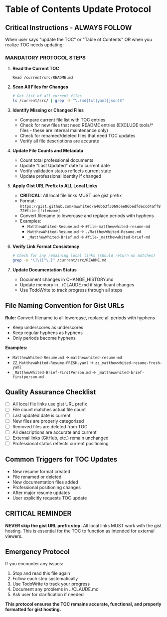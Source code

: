 # Table of Contents Update Protocol

## Critical Instructions - ALWAYS FOLLOW

When user says "update the TOC" or "Table of Contents" OR when you realize TOC needs updating:

### MANDATORY PROTOCOL STEPS

1. **Read the Current TOC**
   ```
   Read /current/src/README.md
   ```

2. **Scan All Files for Changes**
   ```bash
   # Get list of all current files
   ls /current/src/ | grep -E "\.(md|txt|yaml|json)$"
   ```

3. **Identify Missing or Changed Files**
   - Compare current file list with TOC entries
   - Check for new files that need README entries (EXCLUDE tools/* files - these are internal maintenance only)
   - Check for renamed/deleted files that need TOC updates
   - Verify all file descriptions are accurate

4. **Update File Counts and Metadata**
   - Count total professional documents
   - Update "Last Updated" date to current date
   - Verify validation status reflects current state
   - Update professional identity if changed

5. **Apply Gist URL Prefix to ALL Local Links**
   - **CRITICAL:** All local file links MUST use gist prefix
   - Format: `https://gist.github.com/mwwhited/a40bb3f3069cee86bedfdeccd4aff872#file-[filename]`
   - Convert filename to lowercase and replace periods with hyphens
   - Examples:
     - `MatthewWhited-Resume.md` → `#file-matthewwhited-resume-md`
     - `MatthewWhited-Resume.md` → `./MatthewWhited-Resume.md`
     - `_MatthewWhited-Brief.md` → `#file-_matthewwhited-brief-md`

6. **Verify Link Format Consistency**
   ```bash
   # Check for any remaining local links (should return no matches)
   grep -n "\]\([^\.]" /current/src/README.md
   ```

7. **Update Documentation Status**
   - Document changes in CHANGE_HISTORY.md
   - Update memory in ../CLAUDE.md if significant changes
   - Use TodoWrite to track progress through all steps

## File Naming Convention for Gist URLs

**Rule:** Convert filename to all lowercase, replace all periods with hyphens
- Keep underscores as underscores
- Keep regular hyphens as hyphens
- Only periods become hyphens

**Examples:**
- `MatthewWhited-Resume.md` → `matthewwhited-resume-md`
- `ZZ_MatthewWhited-Resume-FRESH.yaml` → `zz_matthewwhited-resume-fresh-yaml`
- `_MatthewWhited-Brief-FirstPerson.md` → `_matthewwhited-brief-firstperson-md`

## Quality Assurance Checklist

- [ ] All local file links use gist URL prefix
- [ ] File count matches actual file count
- [ ] Last updated date is current
- [ ] New files are properly categorized
- [ ] Removed files are deleted from TOC
- [ ] All descriptions are accurate and current
- [ ] External links (GitHub, etc.) remain unchanged
- [ ] Professional status reflects current positioning

## Common Triggers for TOC Updates

- New resume format created
- File renamed or deleted
- New documentation files added
- Professional positioning changes
- After major resume updates
- User explicitly requests TOC update

## CRITICAL REMINDER

**NEVER skip the gist URL prefix step.** All local links MUST work with the gist hosting. This is essential for the TOC to function as intended for external viewers.

## Emergency Protocol

If you encounter any issues:
1. Stop and read this file again
2. Follow each step systematically
3. Use TodoWrite to track your progress
4. Document any problems in ../CLAUDE.md
5. Ask user for clarification if needed

**This protocol ensures the TOC remains accurate, functional, and properly formatted for gist hosting.**
